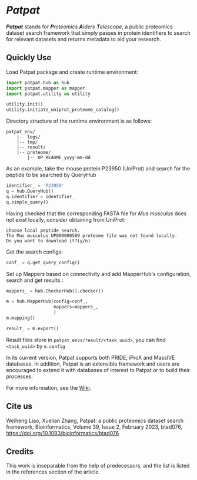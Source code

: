 # *Patpat*
***Patpat*** stands for ***P**roteomics **A**iders **T**elescope*, 
a public proteomics dataset search framework that simply passes in protein identifiers to search for relevant datasets
and returns metadata to aid your research.

## Quickly Use
Load Patpat package and create runtime environment:

```Python
import patpat.hub as hub
import patpat.mapper as mapper
import patpat.utility as utility

utility.init()
utility.initiate_uniprot_proteome_catalog()
```
Directory structure of the runtime environment is as follows:
```
patpat_env/
    |-- logs/
    |-- tmp/
    |-- result/
    |-- proteome/
        |-- UP_README_yyyy-mm-dd
```
As an example, take the mouse protein P23950 (UniProt) and search for the peptide to be searched by QueryHub
```python
identifier_ = 'P23950'
q = hub.QueryHub()
q.identifier = identifier_
q.simple_query()
```
Having checked that the corresponding FASTA file for *Mus musculus* does not exist locally, consider obtaining from UniProt:
```
Choose local peptide search.
The Mus musculus UP000000589 proteome file was not found locally.
Do you want to download it?(y/n)
```
Get the search configs:
```python
conf_ = q.get_query_config()
```
Set up Mappers based on connectivity and add MapperHub's configuration, search and get results.:
```python
mappers_ = hub.CheckerHub().checker()

m = hub.MapperHub(config=conf_,
                  mappers=mappers_,
                  )
m.mapping()

result_ = m.export()
```

Result files store in ```patpat_envs/result/<task_uuid>```, you can find ```<task_uuid>``` by ```m.config```

In its current version, Patpat supports both PRIDE, iProX and MassIVE databases. 
In addition, Patpat is an extensible framework and users are encouraged to extend it with databases of interest 
to Patpat or to build their processes.

For more information, see the [Wiki](https://github.com/henry-leo/Patpat/wiki).

## Cite us
Weiheng Liao, Xuelian Zhang, Patpat: a public proteomics dataset search framework,
Bioinformatics, Volume 39, Issue 2, February 2023,
btad076, https://doi.org/10.1093/bioinformatics/btad076

## Credits
This work is inseparable from the help of predecessors, 
and the list is listed in the references section of the article.